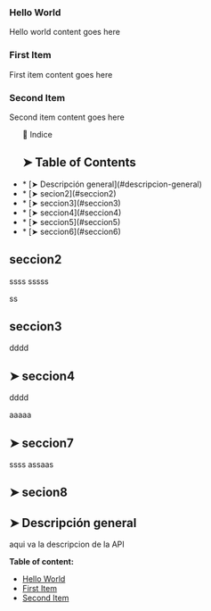
<!-- headings -->
<a id="item-one"></a>
### Hello World
Hello world content goes here

<a id="item-two"></a>
### First Item
First item content goes here

<a id="item-three"></a>
### Second Item
Second item content goes here
<ul>
<summary>📖 Indice </summary>

[](#table-of-contents)

## ➤ Table of Contents
<li>
* [➤ Descripción general](#descripcion-general)	
</li>

<li>
* [➤ secion2](#seccion2)	
</li>

<li>
* [➤ seccion3](#seccion3)	
</li>

<li>
* [➤ seccion4](#seccion4)	
</li>
<li>
* [➤ seccion5](#seccion5)
</li>
<li>
* [➤ seccion6](#seccion6)
</li>
</ul>


















[](#seccion2)

## seccion2
ssss
sssss

ss


[](#seccion3)

## seccion3

dddd



[](#seccion4)

## ➤ seccion4


dddd

aaaaa


[](#seccion7)

## ➤ seccion7

ssss
assaas


[](#secion8)

## ➤ secion8


[](#descripcin-general)

## ➤ Descripción general

aqui va la descripcion de la API



**Table of content:**
- [Hello World](#item-one)
- [First Item](#item-two)
- [Second Item](#item-three)


